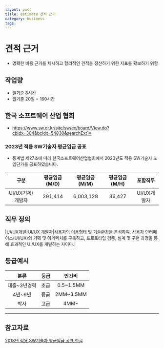 ```yaml
---
layout: post
title: estimate 견적 근거
category: business
tags:
---
```


# 견적 근거
* 명확한 비용 근거를 제시하고 합리적인 견적을 정산하기 위한 지표를 확보하기 위함

## 작업량
* 일기준 8시간
* 월기준 20일 = 160시간

## 한국 소프트웨어 산업 협회
* https://www.sw.or.kr/site/sw/ex/board/View.do?cbIdx=304&bcIdx=54830&searchExt1=

### 2023년 적용 SW기술자 평균임금 공표
* 통계법 제27조에 따라 한국소프트웨어산업협회에서 2023년도 적용 SW기술자 노임단가를 공표하였습니다.​

|구분|평균임금(M/D)|평균임금(M/M)|평균임금(M/H)|포함직무|
|:---:|:---:|:---:|:---:|:---:|
|UI/UX기획/개발자|291,414|6,003,128|36,427|UI/UX개발자|

## 직무 정의

|UI/UX개발|UI/UX 개발자|사용자의  이용형태 및 기술환경을 분석하여, 사용자 인터페이스(UI/UX)의 기획 및 아키텍처를 구축하고, 프로토타입 검증, 설계 및 구현 과정을  통해 효과적인 UI/UX를 개발하는 자이다.|

## 등급예시

|분류|등급|인건비|
|:---:|:---:|:---:|
|대졸~3년경력|초급|0.5~1.5MM|
|4년~6년|중급|2MM~3.5MM|
|박사|고급|4MM~|

---

## 참고자료
<a href="/file/hwp/[자료실]2018년_적용_SW기술자_평균임금_공표_한글.hwp">2018년 적용 SW기술자 평균임금 공표 한글</a>